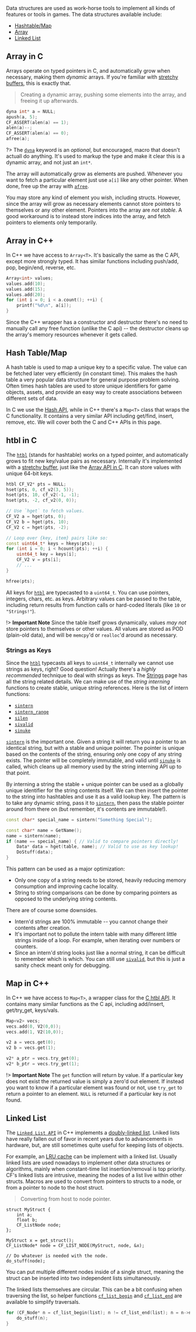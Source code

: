 [](../header.md ':include')

<br>

Data structures are used as work-horse tools to implement all kinds of features or tools in games. The data structures available include:

- [Hashtable/Map](https://randygaul.github.io/cute_framework/#/api_reference?id=hash)
- [Array](https://randygaul.github.io/cute_framework/#/api_reference?id=array)
- [Linked List](https://randygaul.github.io/cute_framework/#/api_reference?id=list)

## Array in C

Arrays operate on typed pointers in C, and automatically grow when necessary, making them _dynamic_ arrays. If you're familiar with [stretchy buffers](https://github.com/creikey/stretchy-buff), this is exactly that.

> Creating a dynamic array, pushing some elements into the array, and freeing it up afterwards.

```cpp
dyna int* a = NULL;
apush(a, 5);
CF_ASSERT(alen(a) == 1);
alen(a)--;
CF_ASSERT(alen(a) == 0);
afree(a);
```

?> The [`dyna`](https://randygaul.github.io/cute_framework/#/array/dyna) keyword is an _optional_, but encouraged, macro that doesn't actuall do anything. It's used to markup the type and make it clear this is a dynamic array, and not just an `int*`.

The array will automatically grow as elements are pushed. Whenever you want to fetch a particular element just use `a[i]` like any other pointer. When done, free up the array with [`afree`](https://randygaul.github.io/cute_framework/#/array/afree).

You may store any kind of element you wish, including structs. However, since the array will grow as necessary elements cannot store pointers to themselves or any other element. Pointers into the array are _not stable_. A good workaround is to instead store indices into the array, and fetch pointers to elements only temporarily.

## Array in C++

In C++ we have access to `Array<T>`. It's basically the same as the C API, except more strongly typed. It has similar functions including push/add, pop, begin/end, reverse, etc.

```cpp
Array<int> values;
values.add(10);
values.add(15);
values.add(20);
for (int i = 0; i < a.count(); ++i) {
	printf("%d\n", a[i]);
}
```

Since the C++ wrapper has a constructor and destructor there's no need to manually call any free function (unlike the C api) -- the destructor cleans up the array's memory resources whenever it gets called.

## Hash Table/Map

A hash table is used to map a unique key to a specific value. The value can be fetched later very efficiently (in constant time). This makes the hash table a very popular data structure for general purpose problem solving. Often times hash tables are used to store unique identifiers for game objects, assets, and provide an easy way to create associations between different sets of data.

In C we use the [Hash API](https://randygaul.github.io/cute_framework/#/api_reference?id=hash), while in C++ there's a `Map<T>` class that wraps the C functionality. It contains a very similar API including get/find, insert, remove, etc. We will cover both the C and C++ APIs in this page.

## htbl in C

The [`htbl`](https://randygaul.github.io/cute_framework/#/hash/htbl) (stands for hashtable) works on a typed pointer, and automatically grows to fit new key/value pairs as necessary. Internally it's implemented with a [stretchy buffer](https://github.com/creikey/stretchy-buff), just like the [Array API in C](https://randygaul.github.io/cute_framework/#/topics/data_structures?id=array). It can store values with unique 64-bit keys.

```cpp
htbl CF_V2* pts = NULL;
hset(pts, 0, cf_v2(3, 5));
hset(pts, 10, cf_v2(-1, -1);
hset(pts, -2, cf_v2(0, 0));

// Use `hget` to fetch values.
CF_V2 a = hget(pts, 0);
CF_V2 b = hget(pts, 10);
CF_V2 c = hget(pts, -2);

// Loop over {key, item} pairs like so:
const uint64_t* keys = hkeys(pts);
for (int i = 0; i < hcount(pts); ++i) {
    uint64_t key = keys[i];
    CF_V2 v = pts[i];
    // ...
}

hfree(pts);
```

All keys for [`htbl`](https://randygaul.github.io/cute_framework/#/hash/htbl) are typecasted to a `uint64_t`. You can use pointers, integers, chars, etc. as keys. Arbitrary values can be passed to the table, including return results from function calls or hard-coded literals (like `10` or `"Strings!"`).

!> **Important Note** Since the table itself grows dynamically, values _may not_ store pointers to themselves or other values. All values are stored as POD (plain-old data), and will be `memcpy`'d or `realloc`'d around as necessary.

### Strings as Keys

Since the [`htbl`](https://randygaul.github.io/cute_framework/#/hash/htbl) typecasts all keys to `uint64_t` internally we cannot use strings as keys, right? Good question! Actually there's a _highly recommended_ technique to deal with strings as keys. The [Strings](https://randygaul.github.io/cute_framework/#/topics/strings) page has all the string related details. We can make use of the _string interning_ functions to create stable, unique string references. Here is the list of intern functions:

* [`sintern`](https://randygaul.github.io/cute_framework/#/string/sintern)
* [`sintern_range`](https://randygaul.github.io/cute_framework/#/string/sintern_range)
* [`silen`](https://randygaul.github.io/cute_framework/#/string/silen)
* [`sivalid`](https://randygaul.github.io/cute_framework/#/string/sivalid)
* [`sinuke`](https://randygaul.github.io/cute_framework/#/string/sinuke)

[`sintern`](https://randygaul.github.io/cute_framework/#/string/sintern) is the important one. Given a string it will return you a pointer to an identical string, but with a stable and unique pointer. The pointer is unique based on the contents of the string, ensuring only one copy of any string exists. The pointer will be completely immutable, and valid until [`sinuke`](https://randygaul.github.io/cute_framework/#/string/sinuke) is called, which cleans up all memory used by the string interning API up to that point.

By interning a string the stable + unique pointer can be used as a globally unique identifier for the string contents itself. We can then insert the pointer to the string into hashtables and use it as a valid lookup key. The pattern is to take any dynamic string, pass it to [`sintern`](https://randygaul.github.io/cute_framework/#/string/sintern), then pass the stable pointer around from there on (but remember, it's contents are immutable!).

```cpp
const char* special_name = sintern("Something Special");

const char* name = GetName();
name = sintern(name);
if (name == special_name) { // Valid to compare pointers directly!
	Data* data = hget(table, name); // Valid to use as key lookup!
	DoStuff(data);
}
```

This pattern can be used as a major optimization:

- Only one copy of a string needs to be stored, heavily reducing memory consumption and improving cache locality.
- String to string comparisons can be done by comparing pointers as opposed to the underlying string contents.

There are of course some downsides.

- Intern'd strings are 100% immutable -- you cannot change their contents after creation.
- It's important not to pollute the intern table with many different little strings inside of a loop. For example, when iterating over numbers or counters.
- Since an intern'd string looks just like a normal string, it can be difficult to remember which is which. You can still use [`sivalid`](https://randygaul.github.io/cute_framework/#/string/sivalid), but this is just a sanity check meant only for debugging.

## Map in C++

In C++ we have access to `Map<T>`, a wrapper class for the [C htbl API](https://randygaul.github.io/cute_framework/#/topics/data_structures?id=hash-tablemap). It contains many similar functions as the C api, including add/insert, get/try_get, keys/vals.

```cpp
Map<v2> vecs;
vecs.add(0, V2(0,0));
vecs.add(1, V2(10,0));

v2 a = vecs.get(0);
v2 b = vecs.get(1);

v2* a_ptr = vecs.try_get(0);
v2* b_ptr = vecs.try_get(1);
```

!> **Important Note** The `get` function will return by value. If a particular key does not exist the returned value is simply a zero'd out element. If instead you want to know if a particular element was found or not, use `try_get` to return a pointer to an element. `NULL` is returned if a particular key is not found.

## Linked List

The [`Linked List API`](https://randygaul.github.io/cute_framework/#/api_reference?id=list) in C++ implements a [doubly-linked list](https://en.wikipedia.org/wiki/Doubly_linked_list). Lniked lists have really fallen out of favor in recent years due to advancements in hardware, but, are still sometimes quite useful for keeping lists of objects.

For example, an [LRU cache](https://leetcode.com/problems/lru-cache/) can be implement with a linked list. Usually linked lists are used nowadays to implement other data structures or algorithms, mainly when constant-time list insertion/removal is top priority. CF's linked lists are intrusive, meaning the nodes of a list live within other structs. Macros are used to convert from pointers to structs to a node, or from a pointer to node to the host struct.

> Converting from host to node pointer.

```
struct MyStruct {
    int a;
    float b;
    CF_ListNode node;
};

MyStruct x = get_struct();
CF_ListNode* node = CF_LIST_NODE(MyStruct, node, &x);

// Do whatever is needed with the node.
do_stuff(node);
```

You can put multiple different nodes inside of a single struct, meaning the struct can be inserted into two independent lists simultaneously.

The linked lists themselves are circular. This can be a bit confusing when traversing the list, so helper functions [`cf_list_begin`](https://randygaul.github.io/cute_framework/#/list/cf_list_begin) and [`cf_list_end`](https://randygaul.github.io/cute_framework/#/list/cf_list_end) are available to simplify traversals.

```cpp
for (CF_Node* n = cf_list_begin(list); n != cf_list_end(list); n = n->next) {
    do_stuff(n);
}
```
